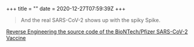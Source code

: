 +++
title = ""
date = 2020-12-27T07:59:39Z
+++
> And the real SARS-CoV-2 shows up with the spiky Spike.

[Reverse Engineering the source code of the BioNTech/Pfizer SARS-CoV-2 Vaccine](https://berthub.eu/articles/posts/reverse-engineering-source-code-of-the-biontech-pfizer-vaccine/)


<!-- more -->
